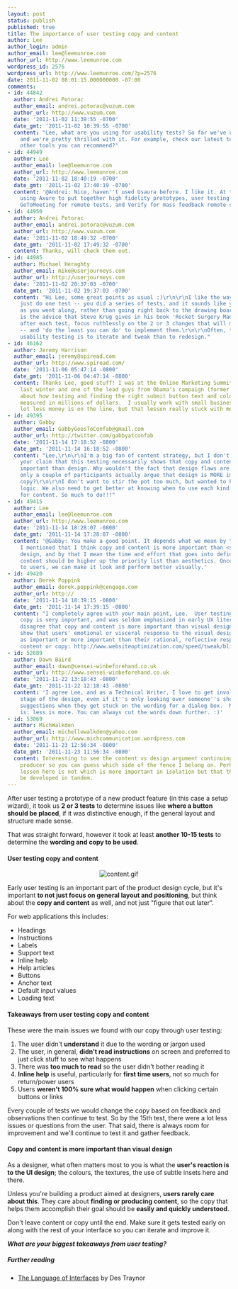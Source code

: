 ```yaml
---
layout: post
status: publish
published: true
title: The importance of user testing copy and content
author: Lee
author_login: admin
author_email: lee@leemunroe.com
author_url: http://www.leemunroe.com
wordpress_id: 2576
wordpress_url: http://www.leemunroe.com/?p=2576
date: 2011-11-02 08:01:15.000000000 -07:00
comments:
- id: 44842
  author: Andrei Potorac
  author_email: andrei.potorac@vuzum.com
  author_url: http://www.vuzum.com
  date: '2011-11-02 11:39:55 -0700'
  date_gmt: '2011-11-02 10:39:55 -0700'
  content: "Lee, what are you using for usability tests? So far we've used Usaura,
    and we're pretty thrilled with it. For example, check our latest test http://www.usaura.com/test/9bd427797748fe6e1515\r\n\r\n:-)\r\n\r\nAny
    other tools you can recommend?"
- id: 44949
  author: Lee
  author_email: lee@leemunroe.com
  author_url: http://www.leemunroe.com
  date: '2011-11-02 18:40:19 -0700'
  date_gmt: '2011-11-02 17:40:19 -0700'
  content: '@Andrei: Nice, haven''t used Usaura before. I like it. At the minute I''m
    using Axure to put together high fidelity prototypes, user testing in person or
    GoToMeeting for remote tests, and Verify for mass feedback remote style tests.'
- id: 44950
  author: Andrei Potorac
  author_email: andrei.potorac@vuzum.com
  author_url: http://www.vuzum.com
  date: '2011-11-02 18:49:32 -0700'
  date_gmt: '2011-11-02 17:49:32 -0700'
  content: Thanks, will check them out.
- id: 44985
  author: Michael Heraghty
  author_email: mike@userjourneys.com
  author_url: http://userjourneys.com
  date: '2011-11-02 20:37:03 -0700'
  date_gmt: '2011-11-02 19:37:03 -0700'
  content: "Hi Lee, some great points as usual :)\r\n\r\nI like the way you didn't
    just do one test -- you did a series of tests, and it sounds like you tweaked
    as you went along, rather than going right back to the drawing board each time.\r\n\r\nThis
    is the advice that Steve Krug gives in his book 'Rocket Surgery Made Easy', i.e.
    after each test, focus ruthlessly on the 2 or 3 changes that will make a big difference
    -- and 'do the least you can do' to implement them.\r\n\r\nOften, the goal of
    usability testing is to iterate and tweak than to redesign."
- id: 46162
  author: Jeremy Harrison
  author_email: jeremy@spiread.com
  author_url: http://www.spiread.com/
  date: '2011-11-06 05:47:14 -0800'
  date_gmt: '2011-11-06 04:47:14 -0800'
  content: Thanks Lee, good stuff! I was at the Online Marketing Summit in San Diego
    last winter and one of the lead guys from Obama's campaign (former Googler) talked
    about how testing and finding the right submit button text and color made a difference
    measured in millions of dollars.  I usually work with small businesses where a
    lot less money is on the line, but that lesson really stuck with me.
- id: 49395
  author: Gabby
  author_email: GabbyGoesToConfab@gmail.com
  author_url: http://twitter.com/gabbyatconfab
  date: '2011-11-14 17:18:52 -0800'
  date_gmt: '2011-11-14 16:18:52 -0800'
  content: "Lee,\r\n\r\nI'm a big fan of content strategy, but I don't agree with
    your claim that this testing necessarily shows that copy and content are more
    important than design. Why wouldn't the fact that design flaws are caught with
    only a couple of participants actually argue that design is MORE important than
    copy?\r\n\r\nI don't want to stir the pot too much, but wanted to help with your
    logic. We also need to get better at knowing when to use each kind of testing
    for content. So much to do!!!"
- id: 49415
  author: Lee
  author_email: lee@leemunroe.com
  author_url: http://www.leemunroe.com
  date: '2011-11-14 18:28:07 -0800'
  date_gmt: '2011-11-14 17:28:07 -0800'
  content: '@Gabby: You make a good point. It depends what we mean by the word ''design''.
    I mentioned that I think copy and content is more important than <strong>visual</strong>
    design, and by that I mean the time and effort that goes into defining copy and
    content should be higher up the priority list than aesthetics. Once it makes sense
    to users, we can make it look and perform better visually.'
- id: 49420
  author: Derek Poppink
  author_email: derek.poppink@cengage.com
  author_url: http://
  date: '2011-11-14 18:39:15 -0800'
  date_gmt: '2011-11-14 17:39:15 -0800'
  content: "I completely agree with your main point, Lee.  User testing content and
    copy is very important, and was seldom emphasized in early UX literature.\r\n\r\nI
    disagree that copy and content is more important than visual design.  Studies
    show that users' emotional or visceral response to the visual design is frequently
    as important or more important than their rational, reflective response to the
    content or copy: http://www.websiteoptimization.com/speed/tweak/blink/"
- id: 52689
  author: Dawn Baird
  author_email: dawn@sensei-winbeforehand.co.uk
  author_url: http://www.sensei-winbeforehand.co.uk
  date: '2011-11-22 13:18:43 -0800'
  date_gmt: '2011-11-22 12:18:43 -0800'
  content: 'I agree Lee, and as a Technical Writer, I love to get involved in this
    stage of the design, even if it''s only looking over someone''s shoulder and making
    suggestions when they get stuck on the wording for a dialog box.  My rule of thumb
    is: less is more. You can always cut the words down further. :)'
- id: 53069
  author: MichWalkden
  author_email: michellewalkden@yahoo.com
  author_url: http://www.michcommunication.wordpress.com
  date: '2011-11-23 12:56:34 -0800'
  date_gmt: '2011-11-23 11:56:34 -0800'
  content: Interesting to see the content vs design argument continuing. I'm a content
    producer so you can guess which side of the fence I belong on. Perhaps the biggest
    lesson here is not which is more important in isolation but that they need to
    be developed in tandem.
---
```

After user testing a prototype of a new product feature (in this case a setup wizard), it took us <strong>2 or 3 tests</strong> to determine issues like <strong>where a button should be placed</strong>, if it was distinctive enough, if the general layout and structure made sense. 

That was straight forward, however it took at least <strong>another 10-15 tests</strong> to determine the <strong>wording and copy to be used</strong>.

<h4>User testing copy and content</h4>

<div style="text-align:center;"><img src="http://www.leemunroe.com/wp-content/uploads/content1.gif" alt="content.gif" border="0" /></div>

Early user testing is an important part of the product design cycle, but it's important <strong>to not just focus on general layout and positioning</strong>, but think about the <strong>copy and content</strong> as well, and not just "figure that out later".

For web applications this includes:

<ul>
<li>Headings</li>
<li>Instructions</li>
<li>Labels</li>
<li>Support text</li>
<li>Inline help</li>
<li>Help articles</li>
<li>Buttons</li>
<li>Anchor text</li>
<li>Default input values</li>
<li>Loading text</li>
</ul>

<h4>Takeaways from user testing copy and content</h4>

These were the main issues we found with our copy through user testing:

<ol>
<li>The user didn't <strong>understand</strong> it due to the wording or jargon used</li>
<li>The user, in general, <strong>didn't read instructions</strong> on screen and preferred to just click stuff to see what happens</li>
<li>There was <strong>too much to read</strong> so the user didn't bother reading it</li>
<li><strong>Inline help</strong> is useful, particularly for <strong>first time users</strong>, not so much for return/power users</li>
<li>Users <strong>weren't 100% sure what would happen</strong> when clicking certain buttons or links</li>
</ol>

Every couple of tests we would change the copy based on feedback and observations then continue to test. So by the 15th test, there were a lot less issues or questions from the user. That said, there is always room for improvement and we'll continue to test it and gather feedback.

<h4>Copy and content is more important than visual design</h4>

As a designer, what often matters most to you is what the <strong>user's reaction is to the UI design</strong>; the colours, the textures, the use of subtle insets here and there.

Unless you're building a product aimed at designers, <strong>users rarely care about this</strong>. They care about <strong>finding or producing content</strong>, so the copy that helps them accomplish their goal should be <strong>easily and quickly understood</strong>.

Don't leave content or copy until the end. Make sure it gets tested early on along with the rest of your interface so you can iterate and improve it.

<strong><em>What are your biggest takeaways from user testing?</em></strong>

<h5>Further reading</h5>
<ul>
<li><a href="http://speakerdeck.com/u/destraynor/p/the-language-of-interfaces">The Language of Interfaces</a> by Des Traynor</li>
</ul>
